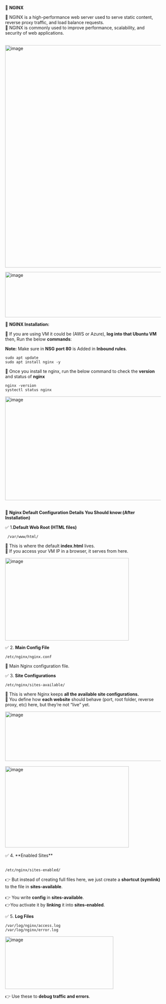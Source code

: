 📌 **NGINX** <br/>

🔹 NGINX is a high-performance web server used to serve static content, reverse proxy traffic, and load balance requests. <br/>
🔹 NGINX is commonly used to improve performance, scalability, and security of web applications. <br/> <br/>

<img width="1210" height="720" alt="image" src="https://github.com/user-attachments/assets/54c6b3ee-a447-4d1c-84d5-3cdc6128cdf3" /> <br/>

<img width="818" height="147" alt="image" src="https://github.com/user-attachments/assets/81fe9ab5-14e1-4568-819f-957685fdc1f7" /> <br/>

📌 **NGINX Installation:** <br/>

🔹 If you are using VM it could be (AWS or Azure), **log into that Ubuntu VM** then, Run the below **commands**: <br/>

**Note:** Make sure in **NSG** **port 80** is Added in **Inbound rules**. <br/>

    sudo apt update
    sudo apt install nginx -y

🔹 Once you install te nginx, run the below command to check the **version** and status of **nginx**  <br/>

    nginx -version
    systectl status nginx 
    
<img width="1091" height="336" alt="image" src="https://github.com/user-attachments/assets/45e2cb25-9fff-43f2-a06d-0986c79e0014" />  <br/> <br/>
    

  🧾 **Nginx Default Configuration Details You Should know:(After Installation)** <br/>

✅ 1.**Default Web Root (HTML files)** <br/>

     /var/www/html/

📍 This is where the default **index.html** lives. <br/>
📍 If you access your VM IP in a browser, it serves from here. <br/>

<img width="400" height="267" alt="image" src="https://github.com/user-attachments/assets/7e7150e6-62b1-463a-85b5-96161b4177ac" />
 <br/>

✅ 2. **Main Config File** <br/>

    /etc/nginx/nginx.conf

📍 Main Nginx configuration file.    <br/>

✅ 3. **Site Configurations** <br/>

    /etc/nginx/sites-available/ 

📍 This is where Nginx keeps **all the available site configurations.** <br/>
📍 You define how **each website** should behave (port, root folder, reverse proxy, etc) here, but they’re not “live” yet. <br/>

 <img width="1215" height="160" alt="image" src="https://github.com/user-attachments/assets/5ea751a5-ad04-46c6-9741-2903ab6a307e" />
<br/> <br/>

 <img width="400" height="263" alt="image" src="https://github.com/user-attachments/assets/8fa46b59-fe6a-4119-a488-dd384f10475c" />
 
 <br/>
 <br/>
✅ 4.  **Enabled Sites** <br/><br/>

    /etc/nginx/sites-enabled/

👉 But instead of creating full files here, we just create a **shortcut (symlink)** to the file in **sites-available**. <br/>   
👉 You write **config** in **sites-available**. <br/>
👉You activate it by **linking** it into **sites-enabled**. <br/>


✅ 5. **Log Files** <br/>

    /var/log/nginx/access.log
    /var/log/nginx/error.log

<img width="350" height="170" alt="image" src="https://github.com/user-attachments/assets/812370f6-0005-4033-a6fa-6308e4b85a78" />

👉 Use these to **debug traffic and errors**.  <br/>
